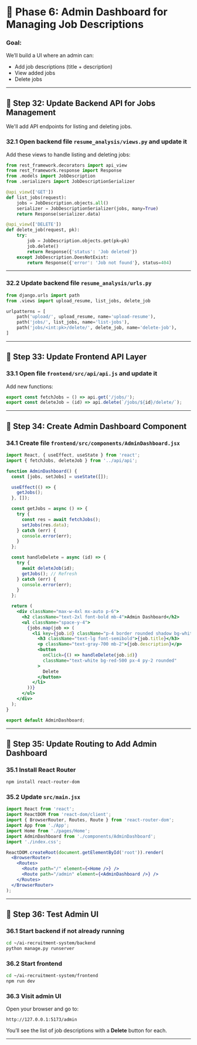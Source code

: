 # **📌 Phase 6: Admin Dashboard for Managing Job Descriptions**

### Goal:
We’ll build a UI where an admin can:
- Add job descriptions (title + description)
- View added jobs
- Delete jobs

---

## **🔹 Step 32: Update Backend API for Jobs Management**

We'll add API endpoints for listing and deleting jobs.

### **32.1 Open backend file `resume_analysis/views.py` and update it**

Add these views to handle listing and deleting jobs:
```python
from rest_framework.decorators import api_view
from rest_framework.response import Response
from .models import JobDescription
from .serializers import JobDescriptionSerializer

@api_view(['GET'])
def list_jobs(request):
    jobs = JobDescription.objects.all()
    serializer = JobDescriptionSerializer(jobs, many=True)
    return Response(serializer.data)

@api_view(['DELETE'])
def delete_job(request, pk):
    try:
        job = JobDescription.objects.get(pk=pk)
        job.delete()
        return Response({'status': 'Job deleted'})
    except JobDescription.DoesNotExist:
        return Response({'error': 'Job not found'}, status=404)
```

---

### **32.2 Update backend file `resume_analysis/urls.py`**
```python
from django.urls import path
from .views import upload_resume, list_jobs, delete_job

urlpatterns = [
    path('upload/', upload_resume, name='upload-resume'),
    path('jobs/', list_jobs, name='list-jobs'),
    path('jobs/<int:pk>/delete/', delete_job, name='delete-job'),
]
```

---

## **🔹 Step 33: Update Frontend API Layer**

### **33.1 Open file `frontend/src/api/api.js` and update it**

Add new functions:
```js
export const fetchJobs = () => api.get('/jobs/');
export const deleteJob = (id) => api.delete(`/jobs/${id}/delete/`);
```

---

## **🔹 Step 34: Create Admin Dashboard Component**

### **34.1 Create file `frontend/src/components/AdminDashboard.jsx`**
```jsx
import React, { useEffect, useState } from 'react';
import { fetchJobs, deleteJob } from '../api/api';

function AdminDashboard() {
  const [jobs, setJobs] = useState([]);

  useEffect(() => {
    getJobs();
  }, []);

  const getJobs = async () => {
    try {
      const res = await fetchJobs();
      setJobs(res.data);
    } catch (err) {
      console.error(err);
    }
  };

  const handleDelete = async (id) => {
    try {
      await deleteJob(id);
      getJobs(); // Refresh
    } catch (err) {
      console.error(err);
    }
  };

  return (
    <div className="max-w-4xl mx-auto p-6">
      <h2 className="text-2xl font-bold mb-4">Admin Dashboard</h2>
      <ul className="space-y-4">
        {jobs.map(job => (
          <li key={job.id} className="p-4 border rounded shadow bg-white">
            <h3 className="text-lg font-semibold">{job.title}</h3>
            <p className="text-gray-700 mb-2">{job.description}</p>
            <button
              onClick={() => handleDelete(job.id)}
              className="text-white bg-red-500 px-4 py-2 rounded"
            >
              Delete
            </button>
          </li>
        ))}
      </ul>
    </div>
  );
}

export default AdminDashboard;
```

---

## **🔹 Step 35: Update Routing to Add Admin Dashboard**

### **35.1 Install React Router**
```bash
npm install react-router-dom
```

### **35.2 Update `src/main.jsx`**
```jsx
import React from 'react';
import ReactDOM from 'react-dom/client';
import { BrowserRouter, Routes, Route } from 'react-router-dom';
import App from './App';
import Home from './pages/Home';
import AdminDashboard from './components/AdminDashboard';
import './index.css';

ReactDOM.createRoot(document.getElementById('root')).render(
  <BrowserRouter>
    <Routes>
      <Route path="/" element={<Home />} />
      <Route path="/admin" element={<AdminDashboard />} />
    </Routes>
  </BrowserRouter>
);
```

---

## **🔹 Step 36: Test Admin UI**

### **36.1 Start backend if not already running**
```bash
cd ~/ai-recruitment-system/backend
python manage.py runserver
```

### **36.2 Start frontend**
```bash
cd ~/ai-recruitment-system/frontend
npm run dev
```

### **36.3 Visit admin UI**
Open your browser and go to:

```
http://127.0.0.1:5173/admin
```

You’ll see the list of job descriptions with a **Delete** button for each.

---
